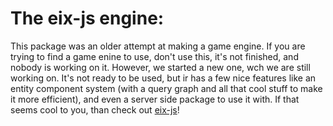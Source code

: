 # The eix-js engine:

This package was an older attempt at making a game engine. If you are trying to find a game enine to use, don't use this, it's not finished, and nobody is working on it. However, we started a new one, wch we are still working on. It's not ready to be used, but ir has a few nice features like an entity component system (with a query graph and all that cool stuff to make it more efficient), and even a server side package to use it with. If that seems cool to you, than check out [eix-js](https://github.com/eix-js/core/)!
